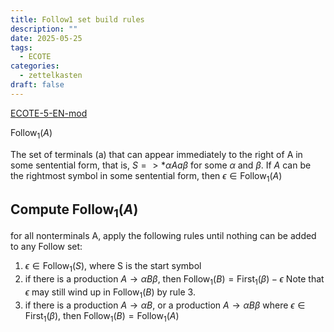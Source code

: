 ```yaml
---
title: Follow1 set build rules
description: ""
date: 2025-05-25
tags:
  - ECOTE
categories:
  - zettelkasten
draft: false
---
```


[ECOTE-5-EN-mod](../projects/ECOTE/ECOTE-5-EN-mod.pdf)

$\text{Follow}_1(A)$

The set of terminals (a) that can appear immediately to the right of A in some
sentential form, that is, $S =>* \alpha Aa \beta$ for some $\alpha$ and $\beta$.
If $A$ can be the rightmost symbol in some sentential form,
then $\epsilon \in \text{Follow}_1 (A)$

## Compute $\text{Follow}_1(A)$

for all nonterminals A, apply the following rules until nothing can be added to
any Follow set: 

1. $\epsilon \in \text{Follow}_1(S)$, where S is the start symbol 
2. if there is a production $A\rightarrow\alpha B\beta$, then $\text{Follow}_1(B) = \text{First}_1(\beta) - \epsilon$
    Note that $\epsilon$ may still wind up in $\text{Follow}_1(B)$ by rule 3.
3. if there is a production $A\rightarrow\alpha B$, or a production $A\rightarrow\alpha B\beta$ where $\epsilon\in\text{First}_1(\beta)$, then $\text{Follow}_1(B) = \text{Follow}_1(A)$
